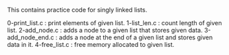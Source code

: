 This contains practice code for singly linked lists.

0-print_list.c : print elements of given list.
1-list_len.c : count length of given list.
2-add_node.c : adds a node to a given list that stores given data.
3-add_node_end.c : adds a node at the end of a given list and stores given data in it.
4-free_list.c : free memory allocated to given list.
